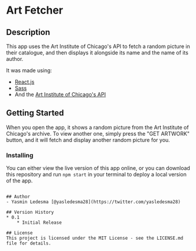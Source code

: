 # Art Fetcher
## Description
This app uses the Art Institute of Chicago's API to fetch a random picture in their catalogue, and then displays it alongside its name and the name of its author.

It was made using:

* [React.js](https://reactjs.org/)
* [Sass](https://sass-lang.com/)
* And the [Art Institute of Chicago's API](https://api.artic.edu/docs/)

## Getting Started
When you open the app, it shows a random picture from the Art Institute of Chicago's archive. To view another one, simply press the "GET ARTWORK" button, and it will fetch and display another random picture for you.

### Installing
You can either view the live version of this app online, or you can download this repository and run `npm start` in your terminal to deploy a local version of the app.
```

## Author
- Yasmin Ledesma [@yasledesma28](https://twitter.com/yasledesma28)

## Version History
* 0.1
    * Initial Release

## License
This project is licensed under the MIT License - see the LICENSE.md file for details.